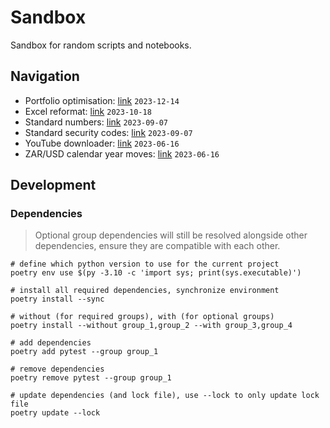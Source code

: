 # Sandbox

Sandbox for random scripts and notebooks.

## Navigation

- Portfolio optimisation: [link](scripts/2023_12_14-pyportfolioopt.py) `2023-12-14`
- Excel reformat: [link](scripts/2023_10_18-excel-reformat.py) `2023-10-18`
- Standard numbers: [link](scripts/2023_09_07-standard_numbers.ipynb) `2023-09-07`
- Standard security codes: [link](scripts/2023_09_07-security_codes.ipynb) `2023-09-07`
- YouTube downloader: [link](scripts/2023_06_16-youtube.py) `2023-06-16`
- ZAR/USD calendar year moves: [link](scripts/2023_06_16-zarusd.py) `2023-06-16`

## Development

### Dependencies

> Optional group dependencies will still be resolved alongside other dependencies, ensure they are compatible with each other.

```shell
# define which python version to use for the current project
poetry env use $(py -3.10 -c 'import sys; print(sys.executable)')

# install all required dependencies, synchronize environment
poetry install --sync

# without (for required groups), with (for optional groups)
poetry install --without group_1,group_2 --with group_3,group_4

# add dependencies
poetry add pytest --group group_1

# remove dependencies
poetry remove pytest --group group_1

# update dependencies (and lock file), use --lock to only update lock file
poetry update --lock
```
